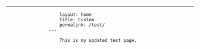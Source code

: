 ---
						layout: home
						title: Custom
						permalink: /test/
					---
					
						This is my updated test page.
